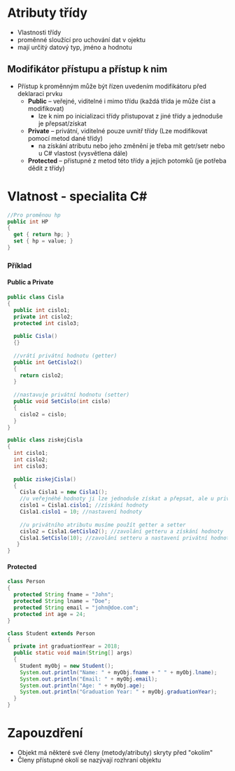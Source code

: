# Atributy třídy
* Vlastnosti třídy
* proměnné sloužící pro uchování dat v ojektu
* mají určitý datový typ, jméno a hodnotu

## Modifikátor přístupu a přístup k nim
* Přístup k proměnným může být řízen uvedením modifikátoru před deklaraci prvku 
  - **Public** – veřejné, viditelné i mimo třídu (každá třída je může číst a modifikovat)
    - lze k nim po inicializaci třídy přistupovat z jiné třídy a jednoduše je přepsat/získat
  - **Private** – privátní, viditelné pouze uvnitř třídy (Lze modifikovat pomocí metod dané třídy)
    - na získání atributu nebo jeho změnění je třeba mít getr/setr nebo u C# vlastost (vysvětlena dále)
  - **Protected** – přistupné z metod této třídy a jejich potomků (je potřeba dědit z třídy)
  
# Vlatnost - specialita C#
```C#
//Pro proměnou hp
public int HP
{
  get { return hp; }
  set { hp = value; }
}
```

### Příklad
#### Public a Private
```java
public class Cisla
{
  public int cislo1;
  private int cislo2;
  protected int cislo3;
  
  public Cisla()
  {}
  
  //vrátí privátní hodnotu (getter)
  public int GetCislo2()
  {
    return cislo2;
  }
  
  //nastavuje privátní hodnotu (setter)
  public void SetCislo(int cislo)
  {
    cislo2 = cislo;
  }
}

public class ziskejCisla
{
  int cislo1;
  int cislo2;
  int cislo3;
  
  public ziskejCisla()
  {
    Cisla Cisla1 = new Cisla1();
    //u veřejnéhé hodnoty ji lze jednoduše získat a přepsat, ale u privátního atributu toto nelze udělat
    cislo1 = Cisla1.cislo1; //získání hodnoty
    Cisla1.cislo1 = 10; //nastavení hodnoty
    
    //u privátního atributu musíme použít getter a setter
    cislo2 = Cisla1.GetCislo2(); //zavolání getteru a získání hodnoty
    Cisla1.SetCislo(10); //zavolání setteru a nastavení privátní hodnoty
   }
}
```

#### Protected 
```java
class Person 
{
  protected String fname = "John";
  protected String lname = "Doe";
  protected String email = "john@doe.com";
  protected int age = 24;
}

class Student extends Person 
{
  private int graduationYear = 2018;
  public static void main(String[] args) 
  {
    Student myObj = new Student();
    System.out.println("Name: " + myObj.fname + " " + myObj.lname);
    System.out.println("Email: " + myObj.email);
    System.out.println("Age: " + myObj.age);
    System.out.println("Graduation Year: " + myObj.graduationYear);
  }
}
```

# Zapouzdření
* Objekt má některé své členy (metody/atributy) skryty před "okolím" 
* Členy přístupné okolí se nazývají rozhraní objektu

